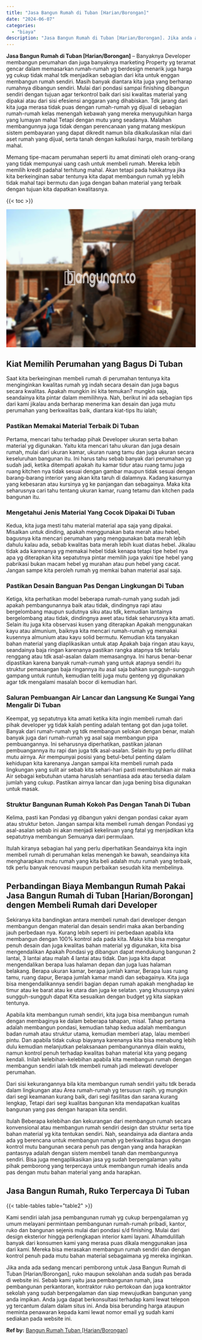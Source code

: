 ```yaml
---
title: "Jasa Bangun Rumah di Tuban [Harian/Borongan]"
date: "2024-06-07"
categories: 
  - "biaya"
description: "Jasa Bangun Rumah di Tuban [Harian/Borongan]. Jika anda ada sedang mencari pemborong untuk Jasa Bangun Rumah di Tuban [Harian/Borongan], ruko maupun sekola..."
---
```


**Jasa Bangun Rumah di Tuban \[Harian/Borongan\]** – Banyaknya Developer membangun perumahan dan juga banyaknya marketing Property yg teramat gencar dalam memasarkan rumah-rumah yg berdesign menarik juga harga yg cukup tidak mahal tdk menjadikan sebagian dari kita untuk enggan membangun rumah sendiri. Masih banyak diantara kita juga yang berharap rumahnya dibangun sendiri. Mulai dari pondasi sampai finishing dibangun sendiri dengan tujuan agar terkontrol baik dari sisi kwalitas material yang dipakai atau dari sisi efesiensi anggaran yang dihabiskan. Tdk jarang dari kita juga merasa tidak puas dengan rumah-rumah yg dijual di sebagian rumah-rumah kelas menengah kebawah yang mereka menyuguhkan harga yang lumayan mahal Tetapi dengan mutu yang seadanya. Malahan membangunnya juga tidak dengan perencanaan yang matang meskipun sistem pembayaran yang dapat dikredit namun bila dikalkulasikan nilai dari aset rumah yang dijual, serta tanah dengan kalkulasi harga, masih terbilang mahal.

Memang tipe-macam perumahan seperti itu amat diminati oleh orang-orang yang tidak mempunyai uang cash untuk membeli rumah. Mereka lebih memilih kredit padahal terhitung mahal. Akan tetapi pada hakikatnya jika kita berkeinginan sabar tentunya kita dapat membangun rumah yg lebih tidak mahal tapi bermutu dan juga dengan bahan material yang terbaik dengan tujuan kita dapatkan kwalitasnya.

{{< toc >}}

![Jasa Bangun Rumah di Tuban [Harian/Borongan]](/images/borong-bangunan-36.png)

## Kiat Memilih Perumahan yang Bagus Di Tuban

Saat kita berkeinginan membeli rumah di perumahan tentunya kita menginginkan kwalitas rumah yg indah secara desain dan juga bagus secara kwalitas. Apakah mungkin ini kita temukan? mungkin saja, seandainya kita pintar dalam memilihnya. Nah, berikut ini ada sebagian tips dari kami jikalau anda berharap menerima kan desain dan juga mutu perumahan yang berkwalitas baik, diantara kiat-tips Itu ialah;

### Pastikan Memakai Material Terbaik Di Tuban

Pertama, mencari tahu terhadap pihak Developer ukuran serta bahan material yg digunakan. Yaitu kita mencari tahu ukuran dan juga desain rumah, mulai dari ukuran kamar, ukuran ruang tamu dan juga ukuran secara keseluruhan bangunan itu. Ini harus tahu sebab banyak dari perumahan yg sudah jadi, ketika ditempati apakah itu kamar tidur atau ruang tamu juga ruang kitchen nya tidak sesuai dengan gambar maupun tidak sesuai dengan barang-barang interior yang akan kita taruh di dalamnya. Kadang kasurnya yang kebesaran atau kursinya yg ke panjangan dan sebagainya. Maka kita seharusnya cari tahu tentang ukuran kamar, ruang tetamu dan kitchen pada bangunan itu.

### Mengetahui Jenis Material Yang Cocok Dipakai Di Tuban

Kedua, kita juga mesti tahu material material apa saja yang dipakai. Misalkan untuk dinding, apakah menggunakan bata merah atau hebel, bagusnya kita mencari perumahan yang menggunakan bata merah lebih dahulu kalau ada, sebab kwalitas bata merah lebih kuat diatas hebel. Jikalau tidak ada karenanya yg memakai hebel tidak kenapa tetapi tipe hebel nya apa yg diterapkan kita sepatutnya pintar memilih juga yakni tipe hebel yang pabrikasi bukan macam hebel yg murahan atau pun hebel yang cacat. Jangan sampe kita peroleh rumah yg memkai bahan material asal saja.

### Pastikan Desain Banguan Pas Dengan Lingkungan Di Tuban

Ketiga, kita perhatikan model beberapa rumah-rumah yang sudah jadi apakah pembangunannya baik atau tidak, dindingnya rapi atau bergelombang maupun sudutnya siku atau tdk, kemudian lantainya bergelombang atau tidak, dindingnya awet atau tidak seharusnya kita amati. Selain itu juga kita observasi kusen yang diterapkan Apakah menggunakan kayu atau almunium, baiknya kita mencari rumah-rumah yg memakai kusennya almunium atau kayu solid bermutu. Kemudian kita tanyakan bahan material yang diaplikasikan untuk atap Apakah baja ringan atau kayu, seandainya baja ringan karenanya pastikan rangka atapnya tdk terlalu renggang atau tdk asal-asalan dalam memasangnya. Ini harus benar-benar dipastikan karena banyak rumah-rumah yang untuk atapnya sendiri itu struktur pemasangan baja ringannya itu asal saja bahkan sungguh-sungguh gampang untuk runtuh, kemudian teliti juga mutu genteng yg digunakan agar tdk mengalami masalah bocor di kemudian hari.

### Saluran Pembuangan Air Lancar dan Langsung Ke Sungai Yang Mengalir Di Tuban

Keempat, yg sepatutnya kita amati ketika kita ingin membeli rumah dari pihak developer yg tidak kalah penting adalah tentang got dan juga toilet. Banyak dari rumah-rumah yg tdk membangun selokan dengan benar, malah banyak juga dari rumah-rumah yg asal saja membangun pipa pembuangannya. Ini seharusnya diperhatikan, pastikan jalanan pembuangannya itu rapi dan juga tdk asal-asalan. Selain itu yg perlu dilihat mutu airnya. Air mempunyai posisi yang betul-betul penting dalam kehidupan kita karenanya Jangan sampai kita membeli rumah pada lingkungan yang sulit air sebab kita sehari-hari pasti membutuhkan air maka Air sebagai kebutuhan utama haruslah senantiasa ada atau tersedia dalam jumlah yang cukup. Pastikan airnya lancar dan juga bening bisa digunakan untuk masak.

### Struktur Bangunan Rumah Kokoh Pas Dengan Tanah Di Tuban

Kelima, pasti kan Pondasi yg dibangun yakni dengan pondasi cakar ayam atau struktur beton. Jangan sampai kita membeli rumah dengan Pondasi yg asal-asalan sebab ini akan menjadi kekeliruan yang fatal yg menjadikan kita sepatutnya membangun Semuanya dari permulaan.

Itulah kiranya sebagian hal yang perlu diperhatikan Seandainya kita ingin membeli rumah di perumahan kelas menengah ke bawah, seandainya kita mengharapkan mutu rumah yang kita beli adalah mutu rumah yang terbaik, tdk perlu banyak renovasi maupun perbaikan sesudah kita membelinya.

## Perbandingan Biaya Membangun Rumah Pakai Jasa Bangun Rumah di Tuban \[Harian/Borongan\] dengen Membeli Rumah dari Developer

Sekiranya kita bandingkan antara membeli rumah dari developer dengan membangun dengan material dan desain sendiri maka akan berbanding jauh perbedaan nya. Kurang lebih seperti ini perbedaan apabila kita membangun dengan 100% kontrol ada pada kita. Maka kita bisa mengatur penuh desain dan juga kwalitas bahan material yg digunakan, kita bisa mengendalikan Apakah Pondasi yg dibangun dapat mendukung bangunan 2 lantai, 3 lantai atau malah 4 lantai atau tidak. Dan juga kita dapat mengendalikan berapa luas halaman depan dan juga luas halaman belakang. Berapa ukuran kamar, berapa jumlah kamar, Berapa luas ruang tamu, ruang dapur, Berapa jumlah kamar mandi dan sebagainya. Kita juga bisa mengendalikannya sendiri bagian depan rumah apakah menghadap ke timur atau ke barat atau ke utara dan juga ke selatan. yang khususnya yakni sungguh-sungguh dapat Kita sesuaikan dengan budget yg kita siapkan tentunya.

Apabila kita membangun rumah sendiri, kita juga bisa membangun rumah dengan membaginya ke dalam beberapa tahapan, misal. Tahap pertama adalah membangun pondasi, kemudian tahap kedua adalah membangun badan rumah atau struktur utama, kemudian memberi atap, lalau memberi pintu. Dan apabila tidak cukup biayanya karenanya kita bisa menabung lebih dulu kemudian melanjutkan pelaksanaan pembangunannya dilain waktu, namun kontrol penuh terhadap kwalitas bahan material kita yang pegang kendali. Inilah kelebihan-kelebihan apabila kita membangun rumah dengan membangun sendiri ialah tdk membeli rumah jadi melewati developer perumahan.

Dari sisi kekurangannya bila kita membangun rumah sendiri yaitu tdk berada dalam lingkungan atau Area rumah-rumah yg tersusun rapih. yg mungkin dari segi keamanan kurang baik, dari segi fasilitas dan sarana kurang lengkap, Tetapi dari segi kualitas bangunan kita mendapatkan kualitas bangunan yang pas dengan harapan kita sendiri.

Itulah Beberapa kelebihan dan kekurangan dari membangun rumah secara konvensional atau membangun rumah sendiri design dan struktur serta tipe bahan material yg kita tentukan sendiri. Nah, seandainya ada diantara anda ada yg berencana untuk membangun rumah yg berkwalitas bagus dengan kontrol mutu bangunan secara penuh pas dengan yang anda harapkan pantasnya adalah dengan sistem membeli tanah dan membangunnya sendiri. Bisa juga mengaplikasikan jasa yg sudah berpengalaman yaitu pihak pemborong yang terpercaya untuk membangun rumah idealis anda pas dengan mutu bahan material yang anda harapkan.

## Jasa Bangun Rumah, Ruko Terpercaya Di Tuban

{{< table-tables table="table2" >}}

Kami sendiri ialah jasa pembangunan rumah yg cukup berpengalaman yg umum melayani permintaan pembangunan rumah-rumah pribadi, kantor, ruko dan bangunan sejenis mulai dari pondasi s/d finishing. Mulai dari design eksterior hingga perlengkapan interior kami layani. Alhamdulillah banyak dari konsumen kami yang merasa puas dikala menggunakan jasa dari kami. Mereka bisa merasakan membangun rumah sendiri dan dengan kontrol penuh pada mutu bahan material sebagaimana yg mereka inginkan.

Jika anda ada sedang mencari pemborong untuk Jasa Bangun Rumah di Tuban \[Harian/Borongan\], ruko maupun sekolahan anda sudah pas berada di website ini. Sebab kami yaitu jasa pembangunan rumah, jasa pembangunan perkantoran, kontraktor ruko pertokoan dan juga kontraktor sekolah yang sudah berpengalaman dan siap mewujudkan bangunan yang anda impikan. Anda juga dapat berkonsultasi terhadap kami lewat telepon yg tercantum dalam dalam situs ini. Anda bisa berunding harga ataupun meminta penawaran kepada kami lewat nomor email yg sudah kami sediakan pada website ini.

**Ref by:** [Bangun Rumah Tuban [Harian/Borongan]](https://id.wikipedia.org/wiki/Bangun)
